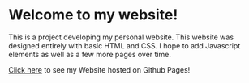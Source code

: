 # Welcome to my website!

This is a project developing my personal website. 
This website was designed entirely with basic HTML and CSS. I hope to add Javascript elements as well as a few more pages over time. 



[Click here](gabielhug.github.io) to see my Website hosted on Github Pages!

